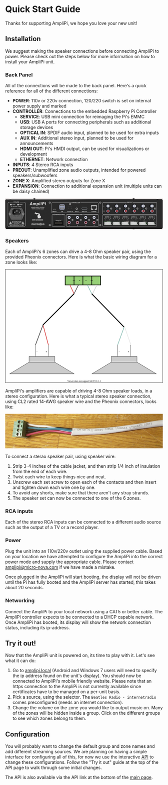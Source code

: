 # Quick Start Guide

Thanks for supporting AmpliPi, we hope you love your new unit!

## Installation

We suggest making the speaker connections before connecting AmpliPi to power. Please check out the steps below for more information on how to install your AmpliPi unit.

### Back Panel

All of the connections will be made to the back panel. Here's a quick reference for all of the different connections:
- **POWER**: 110v or 220v connection, 120/220 switch is set on internal power supply and marked
- **CONTROLLER**: Connections to the embedded Raspberry Pi Controller
  - **SERVICE**: USB mini connection for reimaging the Pi's EMMC
  - **USB**:  USB A ports for connecting peripherals such as additional storage devices
  - **OPTICAL IN**: SPDIF audio input, planned to be used for extra inputs
  - **AUX IN**: Additional stereo input, planned to be used for announcements
  - **HDMI OUT**: Pi's HMDI output, can be used for visualizations or development
  - **ETHERNET**: Network connection
- **INPUTS**: 4 Stereo RCA inputs
- **PREOUT**: Unamplified zone audio outputs, intended for powered speakers/subwoofers
- **ZONE X**: Amplified stereo outputs for Zone X
- **EXPANSION**: Connection to additional expansion unit (multiple units can be daisy chained)

![Backpanel](imgs/backpanel.png)

### Speakers

Each of AmpliPi's 6 zones can drive a 4-8 Ohm speaker pair, using the provided Pheonix connectors. Here is what the basic wiring diagram for a zone looks like:

![Speaker-Zone Diagram](imgs/zone_speaker_connection.svg)

AmpliPi's amplifiers are capable of driving 4-8 Ohm speaker loads, in a stereo configuration. Here is what a typical stereo speaker connection, using CL2 rated 14-AWG speaker wire and the Pheonix connectors, looks like:

![Speaker Wire to Pheonix](imgs/speaker_wire_to_pheonix.jpg)

To connect a sterao speaker pair, using speaker wire:
1. Strip 3-4 inches of the cable jacket, and then strip 1/4 inch of insulation from the end of each wire.
1. Twist each wire to keep things nice and neat.
1. Unscrew each set screw to open each of the contacts and then insert and tighten down each wire one by one.
1. To avoid any shorts, make sure that there aren't any stray strands.
1. The speaker set can now be connected to one of the 6 zones.

### RCA inputs

Each of the stereo RCA inputs can be connected to a different audio source such as the output of a TV or a record player.

### Power

Plug the unit into an 110v/220v outlet using the supplied power cable. Based on your location we have attempted to configure the AmpliPi into the correct power mode and supply the appropriate cable. Please contact amplipi@micro-nova.com if we have made a mistake.

 Once plugged in the AmpliPi will start booting, the display will not be driven until the Pi has fully booted and the AmpliPi server has started, this takes about 20 seconds.

### Networking

Connect the AmpliPi to your local network using a CAT5 or better cable. The AmpliPi controller expects to be connected to a DHCP capable network. Once AmpliPi has booted, its display will show the network connection status, including its ip-address.

## Try it out!

Now that the AmpliPi unit is powered on, its time to play with it. Let's see what it can do:

1. Go to [amplipi.local](http://amplipi.local/0) (Android and Windows 7 users will need to specify the ip address found on the unit's display). You should now be connected to AmpliPi's mobile friendly website. Please note that an https connection to the AmpliPi is not currently available since certificates have to be managed on a per-unit basis.
1. Pick a source, using the selector. The `Beatles Radio - internetradio` comes preconfigured (needs an internet connection).
1. Change the volume on the zone you would like to output music on. Many of the zones will be hidden inside a group. Click on the different groups to see which zones belong to them.

## Configuration

You will probably want to change the default group and zone names and add different streaming sources. We are planning on having a simple interface for configuring all of this, for now we use the interactive [API](http://amplipi.local/doc) to change these configurations. Follow the "Try it out" guide at the top of the API page to walk through some initial changes.

The API is also available via the API link at the bottom of the [main page](http://amplipi.local/0).
